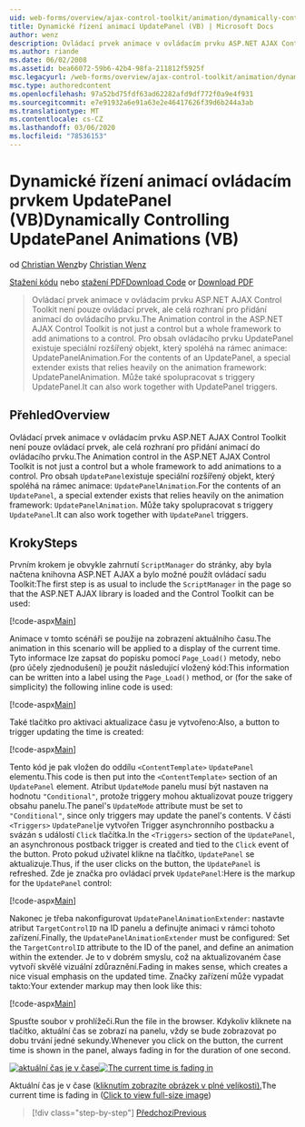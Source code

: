 ```yaml
---
uid: web-forms/overview/ajax-control-toolkit/animation/dynamically-controlling-updatepanel-animations-vb
title: Dynamické řízení animací UpdatePanel (VB) | Microsoft Docs
author: wenz
description: Ovládací prvek animace v ovládacím prvku ASP.NET AJAX Control Toolkit není pouze ovládací prvek, ale celá rozhraní pro přidání animací do ovládacího prvku. Pro obsah...
ms.author: riande
ms.date: 06/02/2008
ms.assetid: bea66072-59b6-42b4-98fa-211812f5925f
msc.legacyurl: /web-forms/overview/ajax-control-toolkit/animation/dynamically-controlling-updatepanel-animations-vb
msc.type: authoredcontent
ms.openlocfilehash: 97a52bd75fdf63ad62282afd9df772f0a9e4f931
ms.sourcegitcommit: e7e91932a6e91a63e2e46417626f39d6b244a3ab
ms.translationtype: MT
ms.contentlocale: cs-CZ
ms.lasthandoff: 03/06/2020
ms.locfileid: "78536153"
---
```

# <a name="dynamically-controlling-updatepanel-animations-vb"></a><span data-ttu-id="0c475-104">Dynamické řízení animací ovládacím prvkem UpdatePanel (VB)</span><span class="sxs-lookup"><span data-stu-id="0c475-104">Dynamically Controlling UpdatePanel Animations (VB)</span></span>

<span data-ttu-id="0c475-105">od [Christian Wenz](https://github.com/wenz)</span><span class="sxs-lookup"><span data-stu-id="0c475-105">by [Christian Wenz](https://github.com/wenz)</span></span>

<span data-ttu-id="0c475-106">[Stažení kódu](https://download.microsoft.com/download/9/3/f/93f8daea-bebd-4821-833b-95205389c7d0/UpdatePanelAnimation2.vb.zip) nebo [stažení PDF](https://download.microsoft.com/download/b/6/a/b6ae89ee-df69-4c87-9bfb-ad1eb2b23373/updatepanelanimation2VB.pdf)</span><span class="sxs-lookup"><span data-stu-id="0c475-106">[Download Code](https://download.microsoft.com/download/9/3/f/93f8daea-bebd-4821-833b-95205389c7d0/UpdatePanelAnimation2.vb.zip) or [Download PDF](https://download.microsoft.com/download/b/6/a/b6ae89ee-df69-4c87-9bfb-ad1eb2b23373/updatepanelanimation2VB.pdf)</span></span>

> <span data-ttu-id="0c475-107">Ovládací prvek animace v ovládacím prvku ASP.NET AJAX Control Toolkit není pouze ovládací prvek, ale celá rozhraní pro přidání animací do ovládacího prvku.</span><span class="sxs-lookup"><span data-stu-id="0c475-107">The Animation control in the ASP.NET AJAX Control Toolkit is not just a control but a whole framework to add animations to a control.</span></span> <span data-ttu-id="0c475-108">Pro obsah ovládacího prvku UpdatePanel existuje speciální rozšířený objekt, který spoléhá na rámec animace: UpdatePanelAnimation.</span><span class="sxs-lookup"><span data-stu-id="0c475-108">For the contents of an UpdatePanel, a special extender exists that relies heavily on the animation framework: UpdatePanelAnimation.</span></span> <span data-ttu-id="0c475-109">Může také spolupracovat s triggery UpdatePanel.</span><span class="sxs-lookup"><span data-stu-id="0c475-109">It can also work together with UpdatePanel triggers.</span></span>

## <a name="overview"></a><span data-ttu-id="0c475-110">Přehled</span><span class="sxs-lookup"><span data-stu-id="0c475-110">Overview</span></span>

<span data-ttu-id="0c475-111">Ovládací prvek animace v ovládacím prvku ASP.NET AJAX Control Toolkit není pouze ovládací prvek, ale celá rozhraní pro přidání animací do ovládacího prvku.</span><span class="sxs-lookup"><span data-stu-id="0c475-111">The Animation control in the ASP.NET AJAX Control Toolkit is not just a control but a whole framework to add animations to a control.</span></span> <span data-ttu-id="0c475-112">Pro obsah `UpdatePanel`existuje speciální rozšířený objekt, který spoléhá na rámec animace: `UpdatePanelAnimation`.</span><span class="sxs-lookup"><span data-stu-id="0c475-112">For the contents of an `UpdatePanel`, a special extender exists that relies heavily on the animation framework: `UpdatePanelAnimation`.</span></span> <span data-ttu-id="0c475-113">Může taky spolupracovat s triggery `UpdatePanel`.</span><span class="sxs-lookup"><span data-stu-id="0c475-113">It can also work together with `UpdatePanel` triggers.</span></span>

## <a name="steps"></a><span data-ttu-id="0c475-114">Kroky</span><span class="sxs-lookup"><span data-stu-id="0c475-114">Steps</span></span>

<span data-ttu-id="0c475-115">Prvním krokem je obvykle zahrnutí `ScriptManager` do stránky, aby byla načtena knihovna ASP.NET AJAX a bylo možné použít ovládací sadu Toolkit:</span><span class="sxs-lookup"><span data-stu-id="0c475-115">The first step is as usual to include the `ScriptManager` in the page so that the ASP.NET AJAX library is loaded and the Control Toolkit can be used:</span></span>

[!code-aspx[Main](dynamically-controlling-updatepanel-animations-vb/samples/sample1.aspx)]

<span data-ttu-id="0c475-116">Animace v tomto scénáři se použije na zobrazení aktuálního času.</span><span class="sxs-lookup"><span data-stu-id="0c475-116">The animation in this scenario will be applied to a display of the current time.</span></span> <span data-ttu-id="0c475-117">Tyto informace lze zapsat do popisku pomocí `Page_Load()` metody, nebo (pro účely zjednodušení) je použit následující vložený kód:</span><span class="sxs-lookup"><span data-stu-id="0c475-117">This information can be written into a label using the `Page_Load()` method, or (for the sake of simplicity) the following inline code is used:</span></span>

[!code-aspx[Main](dynamically-controlling-updatepanel-animations-vb/samples/sample2.aspx)]

<span data-ttu-id="0c475-118">Také tlačítko pro aktivaci aktualizace času je vytvořeno:</span><span class="sxs-lookup"><span data-stu-id="0c475-118">Also, a button to trigger updating the time is created:</span></span>

[!code-aspx[Main](dynamically-controlling-updatepanel-animations-vb/samples/sample3.aspx)]

<span data-ttu-id="0c475-119">Tento kód je pak vložen do oddílu `<ContentTemplate>` `UpdatePanel` elementu.</span><span class="sxs-lookup"><span data-stu-id="0c475-119">This code is then put into the `<ContentTemplate>` section of an `UpdatePanel` element.</span></span> <span data-ttu-id="0c475-120">Atribut `UpdateMode` panelu musí být nastaven na hodnotu `"Conditional"`, protože triggery mohou aktualizovat pouze triggery obsahu panelu.</span><span class="sxs-lookup"><span data-stu-id="0c475-120">The panel's `UpdateMode` attribute must be set to `"Conditional"`, since only triggers may update the panel's contents.</span></span> <span data-ttu-id="0c475-121">V části `<Triggers>` `UpdatePanel`je vytvořen Trigger asynchronního postbacku a svázán s událostí `Click` tlačítka.</span><span class="sxs-lookup"><span data-stu-id="0c475-121">In the `<Triggers>` section of the `UpdatePanel`, an asynchronous postback trigger is created and tied to the `Click` event of the button.</span></span> <span data-ttu-id="0c475-122">Proto pokud uživatel klikne na tlačítko, `UpdatePanel` se aktualizuje.</span><span class="sxs-lookup"><span data-stu-id="0c475-122">Thus, if the user clicks on the button, the `UpdatePanel` is refreshed.</span></span> <span data-ttu-id="0c475-123">Zde je značka pro ovládací prvek `UpdatePanel`:</span><span class="sxs-lookup"><span data-stu-id="0c475-123">Here is the markup for the `UpdatePanel` control:</span></span>

[!code-aspx[Main](dynamically-controlling-updatepanel-animations-vb/samples/sample4.aspx)]

<span data-ttu-id="0c475-124">Nakonec je třeba nakonfigurovat `UpdatePanelAnimationExtender`: nastavte atribut `TargetControlID` na ID panelu a definujte animaci v rámci tohoto zařízení.</span><span class="sxs-lookup"><span data-stu-id="0c475-124">Finally, the `UpdatePanelAnimationExtender` must be configured: Set the `TargetControlID` attribute to the ID of the panel, and define an animation within the extender.</span></span> <span data-ttu-id="0c475-125">Je to v dobrém smyslu, což na aktualizovaném čase vytvoří skvělé vizuální zdůraznění.</span><span class="sxs-lookup"><span data-stu-id="0c475-125">Fading in makes sense, which creates a nice visual emphasis on the updated time.</span></span> <span data-ttu-id="0c475-126">Značky zařízení může vypadat takto:</span><span class="sxs-lookup"><span data-stu-id="0c475-126">Your extender markup may then look like this:</span></span>

[!code-aspx[Main](dynamically-controlling-updatepanel-animations-vb/samples/sample5.aspx)]

<span data-ttu-id="0c475-127">Spusťte soubor v prohlížeči.</span><span class="sxs-lookup"><span data-stu-id="0c475-127">Run the file in the browser.</span></span> <span data-ttu-id="0c475-128">Kdykoliv kliknete na tlačítko, aktuální čas se zobrazí na panelu, vždy se bude zobrazovat po dobu trvání jedné sekundy.</span><span class="sxs-lookup"><span data-stu-id="0c475-128">Whenever you click on the button, the current time is shown in the panel, always fading in for the duration of one second.</span></span>

<span data-ttu-id="0c475-129">[![aktuální čas je v čase](dynamically-controlling-updatepanel-animations-vb/_static/image2.png)](dynamically-controlling-updatepanel-animations-vb/_static/image1.png)</span><span class="sxs-lookup"><span data-stu-id="0c475-129">[![The current time is fading in](dynamically-controlling-updatepanel-animations-vb/_static/image2.png)](dynamically-controlling-updatepanel-animations-vb/_static/image1.png)</span></span>

<span data-ttu-id="0c475-130">Aktuální čas je v čase ([kliknutím zobrazíte obrázek v plné velikosti).](dynamically-controlling-updatepanel-animations-vb/_static/image3.png)</span><span class="sxs-lookup"><span data-stu-id="0c475-130">The current time is fading in ([Click to view full-size image](dynamically-controlling-updatepanel-animations-vb/_static/image3.png))</span></span>

> [!div class="step-by-step"]
> [<span data-ttu-id="0c475-131">Předchozí</span><span class="sxs-lookup"><span data-stu-id="0c475-131">Previous</span></span>](animating-an-updatepanel-control-vb.md)
